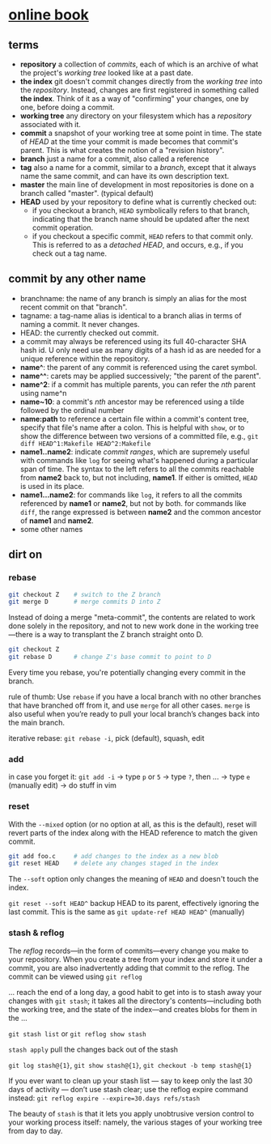 # [online book](https://jwiegley.github.io/git-from-the-bottom-up/)

## terms

- **repository** a collection of _commits_, each of which is an archive of what the project's _working tree_ looked like at a past date.
- **the index** git doesn't commit changes directly from the _working tree_ into the _repository_. Instead, changes are first registered in something called **the index**. Think of it as a way of "confirming" your changes, one by one, before doing a commit.
- **working tree** any directory on your filesystem which has a _repository_ associated with it.
- **commit** a snapshot of your working tree at some point in time. The state of _HEAD_ at the time your commit is made becomes that commit's parent. This is what creates the notion of a "revision history".
- **branch** just a name for a commit, also called a reference
- **tag** also a name for a commit, similar to a _branch_, except that it always name the same commit, and can have its own description text.
- **master** the main line of development in most repositories is done on a branch called "master". (typical default)
- **HEAD** used by your repository to define what is currently checked out:
  - if you checkout a branch, `HEAD` symbolically refers to that branch, indicating that the branch name should be updated after the next commit operation.
  - if you checkout a specific commit, `HEAD` refers to that commit only. This is referred to as a _detached HEAD_, and occurs, e.g., if you check out a tag name.

## commit by any other name

- branchname: the name of any branch is simply an alias for the most recent commit on that "branch".
- tagname: a tag-name alias is identical to a branch alias in terms of naming a commit. It never changes.
- HEAD: the currently checked out commit.
- a commit may always be referenced using its full 40-character SHA hash id. U only need use as many digits of a hash id as are needed for a unique reference within the repository.
- **name^**: the parent of any commit is referenced using the caret symbol.
- **name^^**: carets may be applied successively; "the parent of the parent".
- **name^2**: if a commit has multiple parents, you can refer the _nth_ parent using name^n
- **name~10**: a commit's _nth_ ancestor may be referenced using a tilde followed by the ordinal number
- **name:path** to reference a certain file within a commit's content tree, specify that file's name after a colon. This is helpful with `show`, or to show the difference between two versions of a committed file, e.g., `git diff HEAD^1:Makefile HEAD^2:Makefile`
- **name1..name2**: indicate _commit ranges_, which are supremely useful with commands like `log` for seeing what's happened during a particular span of time. The syntax to the left refers to all the commits reachable from **name2** back to, but not including, **name1**. If either is omitted, `HEAD` is used in its place.
- **name1...name2**: for commands like `log`, it refers to all the commits referenced by **name1** or **name2**, but not by both. for commands like `diff`, the range expressed is between **name2** and the common ancestor of **name1** and **name2**.
- some other names

## dirt on

### rebase

```bash
git checkout Z    # switch to the Z branch
git merge D       # merge commits D into Z
```

Instead of doing a merge "meta-commit", the contents are related to work done solely in the repository, and not to new work done in the working tree—there is a way to transplant the Z branch straight onto D.

```bash
git checkout Z
git rebase D      # change Z's base commit to point to D
```

Every time you rebase, you're potentially changing every commit in the branch.

rule of thumb: Use `rebase` if you have a local branch with no other branches that have branched off from it, and use `merge` for all other cases. `merge` is also useful when you’re ready to pull your local branch’s changes back into the main branch.

iterative rebase: `git rebase -i`, pick (default), squash, edit

### add

in case you forget it: `git add -i` -> type `p` or `5` -> type `?`, then ... -> type `e` (manually edit) -> do stuff in vim

### reset

With the `--mixed` option (or no option at all, as this is the default), reset will revert parts of the index along with the HEAD reference to match the given commit.

```bash
git add foo.c     # add changes to the index as a new blob
git reset HEAD    # delete any changes staged in the index
```

The `--soft` option only changes the meaning of `HEAD` and doesn't touch the index.

`git reset --soft HEAD^` backup HEAD to its parent, effectively ignoring the last commit. This is the same as `git update-ref HEAD HEAD^` (manually)

### stash & reflog

The _reflog_ records—in the form of commits—every change you make to your repository. When you create a tree from your index and store it under a commit, you are also inadvertently adding that commit to the reflog. The commit can be viewed using `git reflog`

... reach the end of a long day, a good habit to get into is to stash away your changes with `git stash`; it takes all the directory's contents—including both the working tree, and the state of the index—and creates blobs for them in the ...

`git stash list` or `git reflog show stash`

`stash apply` pull the changes back out of the stash

`git log stash@{1}`, `git show stash@{1}`, `git checkout -b temp stash@{1}`

If you ever want to clean up your stash list — say to keep only the last 30 days of activity — don’t use stash clear; use the reflog expire command instead: `git reflog expire --expire=30.days refs/stash`

The beauty of `stash` is that it lets you apply unobtrusive version control to your working process itself: namely, the various stages of your working tree from day to day.
